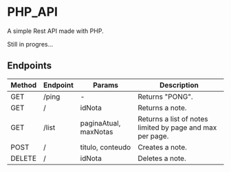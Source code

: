 # PHP_API
A simple Rest API made with PHP.


Still in progres...

## Endpoints

Method | Endpoint | Params | Description
-- | -- | -- | -- |
GET | /ping | - | Returns "PONG".
GET | / | idNota | Returns a note.
GET | /list | paginaAtual, maxNotas | Returns a list of notes limited by page and max per page.
POST | / | titulo, conteudo | Creates a note.
DELETE | / | idNota | Deletes a note.
